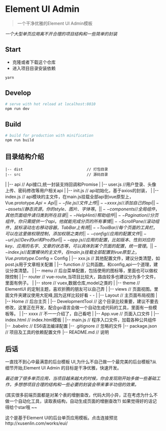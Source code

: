 # Element UI Admin

> 一个干净优雅的Element UI Admin模板

*一个大型单页应用离不开合理的项目结构和一些简单的封装*


## Start

 - 克隆或者下载这个仓库
 - 进入项目目录安装依赖

``` bash
yarn
```

## Develop

``` bash
# serve with hot reload at localhost:8010
npm run dev
```

## Build

``` bash
# build for production with minification
npm run build
```

## 目录结构介绍 ##

	|-- dist                             // 打包目录
	|-- src                              // 源码目录
 |   |-- api                          // Api接口,统一封装支持回调和Promise
	|       |-- user.js           	      //用户登录、头像上传、密码修改等用户相关api
	|       |-- init.js                  // api初始化，基于axios的封装，
	|       |-- index.js           	     // api模块的主文件，在main.js挂载全部api到vue原型上，Vue.prototype.$Api = Api
	|       |-- file.js                 // 文件上传
	|       |-- xxxx.js           	     // 添加自己的api
 |   |-- assets                       // 静态资源，你的style、图片、字体等。
	|   |-- components                   // 全局组件，其他页面组件请归类到所在目录
	|       |-- HelpHint                 // 帮助组件
	|       |-- Pagination               // 分页组件，你只需提供一个api，他就能完成分页的所有事情
 |       |-- ScrollPane               // 滚动组件，鼠标滚动左右移动容器，TabBar上有用
 |       |-- ToolBar                  // 每个页面的工具栏，可以在这里做权限控制，添加权限之类的
 |   |-- config                       // 应用的配置文件
 |       |-- url.js                   // Dev的url和Pro的url
 |       |-- app.js                   // 应用的配置，比如版本、性别对应的key、应用的名字、文章的状态等，可以具体到某个页面的配置，统一管理。
 |       |-- index.js                 // 配置模块的主文件，在main.js挂载全部配置到vue原型上，Vue.prototype.$Config = Config
 |       |-- xxx.js                   // 其他配置文件，建议分类清楚，如post.js用于文章相关配置
 |   |-- function                     // 公共函数。和config,api一个道理，建议分类清楚。
 |   |-- menu                         // 后台菜单配置，包括使用的图标等，里面也可以做权限控制
 |   |-- router                       // vue-route,当项目比较大，路由较多也建议分为多个文件，里面有例子。
 |   |-- store                        // vuex,数据仓库,model之类的
 |   |-- theme                        // ElementUI 的定制主题，喜欢折腾的朋友可以自己弄
 |   |-- views                        // 页面视图。里面文件夹建议使用大驼峰,因为这样比较好看 - - 
 |       |-- Layout                   // 主页面布局视图
 |       |-- Home                     // 后台主页
 |       |-- DevelopmentTool          // 这个目录比较重要，建议不要去修改，这里正在开发，配合go语言会做一个自动生成代码的工具，里面有一些模板等。
 |       |-- xxxx                     // 不一一介绍了，自己看吧
	|   |-- App.vue                      // 页面入口文件
 |   |-- index.html                   // index.html模板
	|   |-- main.js                      // 程序入口文件，加载各种公共组件
	|-- .babelrc                         // ES6语法编译配置
	|-- .gitignore                       // 忽略的文件
	|-- package.json                     // 项目及工具的依赖配置文件
	|-- README.md                        // 说明




## 后话

一直找不到心中最满意的后台模板 UI,为什么不自己做一个最完美的后台模板?从细节开始,Element UI Admin 的目标是干净优雅，快速开发。

*最近做了很多单页应用，当项目越来越大的时候，你会发现刚开始多做一些基础工作，多想想项目合理的结构和一些必要的封装会带来事半功倍的效果。*

(其实很多前端页面都是对某个表的增删查改，代码大同小异，正在考虑为什么不做一个自动化工具，读取表结构，自动生成页面的增删查改?)
如果觉得好的话记得给个star哦 ~~

这个是基于Element UI的后台单页应用模板。点击连接预览http://xusenlin.com/works/eui/

